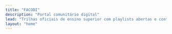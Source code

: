 ```yaml
---
title: "FACODI"
description: "Portal comunitário digital"
lead: "Trilhas oficiais de ensino superior com playlists abertas e conteúdo editável em Markdown."
layout: "home"
---
```

